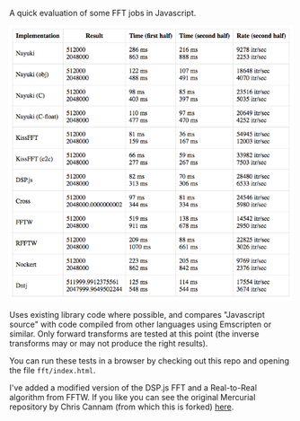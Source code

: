A quick evaluation of some FFT jobs in Javascript.
 
![alt text](screenshot.png "FFT Performance")


Uses existing library code where possible, and compares "Javascript source" with code compiled from other 
languages using Emscripten or similar. Only forward transforms are tested at this point (the inverse transforms may or may not produce the right results).

You can run these tests in a browser by checking out this repo and opening the file `fft/index.html`.

I've added a modified version of the DSP.js FFT and a Real-to-Real algorithm from FFTW. If you like you can see 
the original Mercurial repository by Chris Cannam 
(from which this is forked) [here](https://code.soundsoftware.ac.uk/projects/js-dsp-test).
